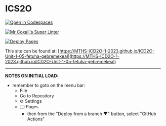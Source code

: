 # ICS2O

[![Open in Codespaces](https://classroom.github.com/assets/launch-codespace-7f7980b617ed060a017424585567c406b6ee15c891e84e1186181d67ecf80aa0.svg)](https://classroom.github.com/open-in-codespaces?assignment_repo_id=13992643)

[![Mr Coxall's Super Linter](https://github.com/MTHS-ICD2O-1-2023/ICD2O-Unit-1-05-fetuha-gebremekeal/workflows/Mr%20Coxall's%20Super%20Linter/badge.svg)](https://github.com/MTHS-ICD2O-1-2023/ICD2O-Unit-1-05-fetuha-gebremekeal/actions)

[![Deploy Pages](https://github.com/MTHS-ICD2O-1-2023/ICD2O-Unit-1-05-fetuha-gebremekeal/workflows/Deploy%20Pages/badge.svg)](https://github.com/MTHS-ICD2O-1-2023/ICD2O-Unit-1-05-fetuha-gebremekeal/actions)

This site can be found at: [https://MTHS-ICD2O-1-2023.github.io/ICD2O-Unit-1-05-fetuha-gebremekeal](https://MTHS-ICD2O-1-2023.github.io/ICD2O-Unit-1-05-fetuha-gebremekeal)

---

**NOTES ON INITIAL LOAD:**
- remember to goto on the menu bar:
  - File
  - Go to Repository
  - ⚙ Settings
  - 🗔 Pages
    - then from the "Deploy from a branch ▼" button, select "GitHub Actions"
